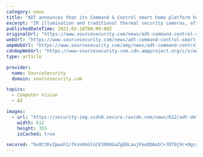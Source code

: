 ```yaml
---
category: news
title: "ADT announces that its Command & Control smart home platform has reached 1 million installations"
excerpt: "IR illumination and traditional thermal security cameras, after all, are only able to provide black-and-white images, whereas object recognition software often identifies objects based on their color. White light illuminators installed alongside AI-powered ..."
publishedDateTime: 2021-02-18T00:00:00Z
originalUrl: "https://www.sourcesecurity.com/news/adt-command-control-smart-home-platform-installations-co-5961-ga-npr.1613566835.html"
webUrl: "https://www.sourcesecurity.com/news/adt-command-control-smart-home-platform-installations-co-5961-ga-npr.1613566835.html"
ampWebUrl: "https://www.sourcesecurity.com/amp/news/adt-command-control-smart-home-platform-installations-co-5961-ga-npr.1613566835.html"
cdnAmpWebUrl: "https://www-sourcesecurity-com.cdn.ampproject.org/c/s/www.sourcesecurity.com/amp/news/adt-command-control-smart-home-platform-installations-co-5961-ga-npr.1613566835.html"
type: article

provider:
  name: SourceSecurity
  domain: sourcesecurity.com

topics:
  - Computer Vision
  - AI

images:
  - url: "https://security-img.scdn6.secure.raxcdn.com/news/612/adt-deterrent-920x533.jpg"
    width: 612
    height: 355
    isCached: true

secured: "hx8t3KvZpwoF2/fkzo0nGlGCE300UGaZgEDLaujFmoDQAa5C+7DT0j9r+OgcyzPKu2S9SZKIL4/cSdRGYrhbk1Oxme8Mc6FLsKhk476LNRWgeUv6HVGPbY11g7YS39stbum/XEpMiBSMzhhbU82k1QdOomeHW13VjInFS1EGq0LQAwSXcqBN/mW8TumuD5SGLCjm3GPgWn3RYVb9Z/BPClsLSK6kHdkDjmiK21MbG0J5cQN6K1AsXzLF0cx4A9PT9cs61K55xY4csu2YcnggtnpuiuoVIR/he+G2M2RoC7qb6aq5J4Xc03F8uD5TRB3tVJTOdR6htiXF2CYPA+466uNA7TlCnjynhggN9UmLI+I=;ybbMy8Sn9BfyUWBk7x8AoA=="
---
```


